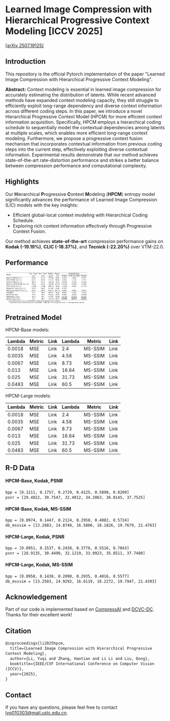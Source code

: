 # Learned Image Compression with Hierarchical Progressive Context Modeling [ICCV 2025]

[[arXiv 2507.19125]](https://arxiv.org/abs/2507.19125)

## Introduction

This repository is the official Pytorch implementation of the paper "Learned Image Compression with Hierarchical Progressive Context Modeling".

**Abstract:** Context modeling is essential in learned image compression for accurately estimating the distribution of latents. While recent advanced methods have expanded context modeling capacity, they still struggle to efficiently exploit long-range dependency and diverse context information across different coding steps. In this paper, we introduce a novel Hierarchical Progressive Context Model (HPCM) for more efficient context information acquisition. Specifically, HPCM employs a hierarchical coding schedule to sequentially model the contextual dependencies among latents at multiple scales, which enables more efficient long-range context modeling. Furthermore, we propose a progressive context fusion mechanism that incorporates contextual information from previous coding steps into the current step, effectively exploiting diverse contextual information. Experimental results demonstrate that our method achieves state-of-the-art rate-distortion performance and strikes a better balance between compression performance and computational complexity.

## Highlights

Our **H**ierarchical **P**rogressive **C**ontext **M**odeling (**HPCM**) entropy model significantly advances the performance of Learned Image Compression (LIC) models with the key insights:

- Efficient global-local context modeling with Hierarchical Coding Schedule.
- Exploring rich context information effectively through Progressive Context Fusion.

Our method achieves **state-of-the-art** compression performance gains on **Kodak (-19.19%)**, **CLIC (-18.37%)**, and **Tecnick (-22.20%)** over VTM-22.0.

## Performance

<img src="./assets/table1.png" alt="table1" style="zoom:25%;" />

## Pretrained Model

HPCM-Base models:

| Lambda | Metric | Link | Lambda | Metric  | Link |
| ------ | ------ | ---- | ------ | ------- | ---- |
| 0.0018 | MSE    | Link | 2.4    | MS-SSIM | Link |
| 0.0035 | MSE    | Link | 4.58   | MS-SSIM | Link |
| 0.0067 | MSE    | Link | 8.73   | MS-SSIM | Link |
| 0.013  | MSE    | Link | 16.64  | MS-SSIM | Link |
| 0.025  | MSE    | Link | 31.73  | MS-SSIM | Link |
| 0.0483 | MSE    | Link | 60.5   | MS-SSIM | Link |

HPCM-Large models:

| Lambda | Metric | Link | Lambda | Metric  | Link |
| ------ | ------ | ---- | ------ | ------- | ---- |
| 0.0018 | MSE    | Link | 2.4    | MS-SSIM | Link |
| 0.0035 | MSE    | Link | 4.58   | MS-SSIM | Link |
| 0.0067 | MSE    | Link | 8.73   | MS-SSIM | Link |
| 0.013  | MSE    | Link | 16.64  | MS-SSIM | Link |
| 0.025  | MSE    | Link | 31.73  | MS-SSIM | Link |
| 0.0483 | MSE    | Link | 60.5   | MS-SSIM | Link |

## R-D Data

#### HPCM-Base, Kodak, PSNR

```
bpp = [0.1211, 0.1757, 0.2729, 0.4125, 0.5898, 0.8209]
psnr = [29.4022, 30.7547, 32.4012, 34.2063, 36.0145, 37.7525]
```

#### HPCM-Base, Kodak, MS-SSIM

```
bpp = [0.0974, 0.1447, 0.2124, 0.2958, 0.4082, 0.5724]
db_msssim = [13.2883, 14.8748, 16.5800, 18.1826, 19.7679, 21.4763]
```

#### HPCM-Large, Kodak, PSNR

```
bpp = [0.0951, 0.1537, 0.2438, 0.3778, 0.5516, 0.7843]
psnr = [28.9135, 30.4490, 32.1219, 33.9923, 35.8511, 37.7480]
```

#### HPCM-Large, Kodak, MS-SSIM

```
bpp = [0.0958, 0.1438, 0.2090, 0.2935, 0.4016, 0.5577]
db_msssim = [13.2503, 14.9292, 16.6119, 18.2272, 19.7947, 21.4393]
```

## Acknowledgement

Part of our code is implemented based on [CompressAI](https://github.com/InterDigitalInc/CompressAI) and [DCVC-DC](https://github.com/microsoft/DCVC/tree/main/DCVC-family/DCVC-DC). Thanks for their excellent work!

## Citation

```
@inproceedings{li2025hpcm,
  title={Learned Image Compression with Hierarchical Progressive Context Modeling}, 
  author={Li, Yuqi and Zhang, Haotian and Li Li and Liu, Dong},
  booktitle={IEEE/CVF International Conference on Computer Vision (ICCV)}, 
  year={2025},
}
```

## Contact

If you have any questions, please feel free to contact lyq010303@mail.ustc.edu.cn.
